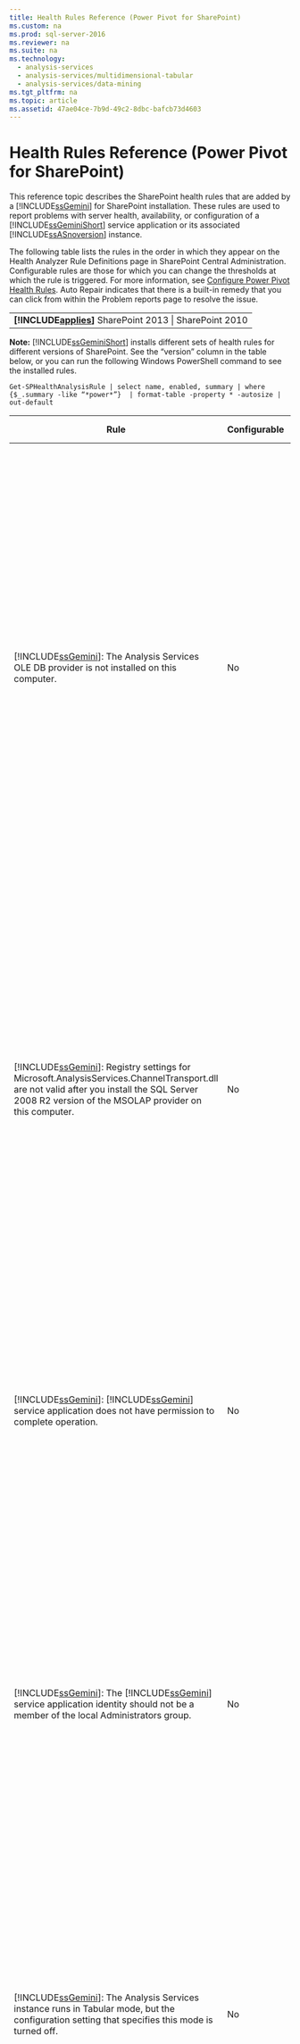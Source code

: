 ```yaml
---
title: Health Rules Reference (Power Pivot for SharePoint)
ms.custom: na
ms.prod: sql-server-2016
ms.reviewer: na
ms.suite: na
ms.technology: 
  - analysis-services
  - analysis-services/multidimensional-tabular
  - analysis-services/data-mining
ms.tgt_pltfrm: na
ms.topic: article
ms.assetid: 47ae04ce-7b9d-49c2-8dbc-bafcb73d4603
---
```

# Health Rules Reference (Power Pivot for SharePoint)
  This reference topic describes the SharePoint health rules that are added by a [!INCLUDE[ssGemini](../../Topics/TopicNameContainA/includes/ssGemini_md.md)] for SharePoint installation. These rules are used to report problems with server health, availability, or configuration of a [!INCLUDE[ssGeminiShort](../../Topics/TopicNameNotContainA/includes/ssGeminiShort_md.md)] service application or its associated [!INCLUDE[ssASnoversion](../../Topics/TopicNameContainA/includes/ssASnoversion_md.md)] instance.  
  
 The following table lists the rules in the order in which they appear on the Health Analyzer Rule Definitions page in SharePoint Central Administration. Configurable rules are those for which you can change the thresholds at which the rule is triggered. For more information, see [Configure Power Pivot Health Rules](../../Topics/TopicNameNotContainA/Configure-Power-Pivot-Health-Rules.md). Auto Repair indicates that there is a built-in remedy that you can click from within the Problem reports page to resolve the issue.  
  
||  
|-|  
|**[!INCLUDE[applies](../../Topics/TopicNameContainA/includes/applies_md.md)]**  SharePoint 2013 &#124; SharePoint 2010|  
  
 **Note:** [!INCLUDE[ssGeminiShort](../../Topics/TopicNameNotContainA/includes/ssGeminiShort_md.md)] installs different sets of health rules for different versions of SharePoint. See the “version” column in the table below, or you can run the following Windows PowerShell command to see the installed rules.  
  
```  
Get-SPHealthAnalysisRule | select name, enabled, summary | where {$_.summary -like “*power*”}  | format-table -property * -autosize | out-default  
```  
  
|Rule|Configurable|Auto Repair|Version|Description|  
|----------|------------------|-----------------|-------------|-----------------|  
|[!INCLUDE[ssGemini](../../Topics/TopicNameContainA/includes/ssGemini_md.md)]: The Analysis Services OLE DB provider is not installed on this computer.|No|No|SharePoint 2010|The Analysis Services OLE DB provider is either not installed on the server or it is the wrong version. This rule appears when your SharePoint farm includes instances of Excel Services on application servers that do not have [!INCLUDE[ssGemini](../../Topics/TopicNameContainA/includes/ssGemini_md.md)] for SharePoint. The rule warns you that the Analysis Services OLE DB provider used by Excel Services to connect to [!INCLUDE[ssGemini](../../Topics/TopicNameContainA/includes/ssGemini_md.md)] data is not installed. To resolve this issue, install the OLE DB provider on each Excel Services server that does not have the Analysis Services OLE DB provider. You can download and install the Analysis Services OLE DB provider from the Microsoft Download center. For more information, see [Install the Analysis Services OLE DB Provider on SharePoint Servers](assetId:///2c62daf9-1f2d-4508-a497-af62360ee859).|  
|[!INCLUDE[ssGemini](../../Topics/TopicNameContainA/includes/ssGemini_md.md)]: Registry settings for Microsoft.AnalysisServices.ChannelTransport.dll are not valid after you install the SQL Server 2008 R2 version of the MSOLAP provider on this computer.|No|Yes|SharePoint 2010|This is a server configuration issue. Most likely, the ChannelTransport.dll is not registered in the global assembly. Run the automatic repair for this rule to register the .dll on each server that has an installation of [!INCLUDE[ssGemini](../../Topics/TopicNameContainA/includes/ssGemini_md.md)] for SharePoint. Alternatively, you can run regasm.exe manually to register the file. If the SharePoint timer service is not running as local administrator, manual registration might be required. Failure to update the registry settings results in slow server communication between Excel Services and [!INCLUDE[ssGemini](../../Topics/TopicNameContainA/includes/ssGemini_md.md)] System Service, and can result in connection failures in certain security configurations.|  
|[!INCLUDE[ssGemini](../../Topics/TopicNameContainA/includes/ssGemini_md.md)]: [!INCLUDE[ssGemini](../../Topics/TopicNameContainA/includes/ssGemini_md.md)] service application does not have permission to complete operation.|No|No|SharePoint 2010|This rule checks whether the [!INCLUDE[ssGemini](../../Topics/TopicNameContainA/includes/ssGemini_md.md)] service application identity is database owner of the [!INCLUDE[ssGemini](../../Topics/TopicNameContainA/includes/ssGemini_md.md)] server application database and has administrative permissions on the local SQL Server Analysis Services instance. These permissions are granted automatically during installation and deployment, but if this step failed to complete, this health rule will occur.|  
|[!INCLUDE[ssGemini](../../Topics/TopicNameContainA/includes/ssGemini_md.md)]: The [!INCLUDE[ssGemini](../../Topics/TopicNameContainA/includes/ssGemini_md.md)] service application identity should not be a member of the local Administrators group.|No|No|SharePoint 2010|This is a best practice that improves the overall security of your deployment. If you configured the [!INCLUDE[ssGemini](../../Topics/TopicNameContainA/includes/ssGemini_md.md)] service application to run under an account that belongs to the local Administrator group, you should change the service account to one that does not belong to that group. The recommendation is to use a least-privileged, dedicated account for each service. Doing so provides service isolation and makes it easier to audit logins. For more information about changing the service account, see [Configure Power Pivot Service Accounts](../../Topics/TopicNameNotContainA/Configure-Power-Pivot-Service-Accounts.md).|  
|[!INCLUDE[ssGemini](../../Topics/TopicNameContainA/includes/ssGemini_md.md)]: The Analysis Services instance runs in Tabular mode, but the configuration setting that specifies this mode is turned off.|No|No|SharePoint 2010|This rule checks whether the SQL Server Analysis Services instance in a [!INCLUDE[ssGemini](../../Topics/TopicNameContainA/includes/ssGemini_md.md)] for SharePoint installation has the **DeploymentMode** server property set to 1. If the property is set to another value, or if the SharePoint Timer service that runs the rule checker does not have permission to open the file, this rule will fail. For more information about the deployment mode property, see [Determine the Server Mode of an Analysis Services Instance](../../Topics/TopicNameNotContainA/Determine-the-Server-Mode-of-an-Analysis-Services-Instance.md).|  
|[!INCLUDE[ssGemini](../../Topics/TopicNameContainA/includes/ssGemini_md.md)]: The [!INCLUDE[ssGemini](../../Topics/TopicNameContainA/includes/ssGemini_md.md)] Data Refresh Timer Job is disabled.|No|No|SharePoint 2013<br /><br /> SharePoint 2010|Check the timer job settings to verify the timer job is enabled. If you are not using the [!INCLUDE[ssGemini](../../Topics/TopicNameContainA/includes/ssGemini_md.md)] data refresh feature, you can ignore this rule. For more information, see [Power Pivot Data Refresh with SharePoint 2010](assetId:///01b54e6f-66e5-485c-acaa-3f9aa53119c9).|  
|[!INCLUDE[ssGemini](../../Topics/TopicNameContainA/includes/ssGemini_md.md)]: The SQL Server Analysis Services ([!INCLUDE[ssGemini](../../Topics/TopicNameContainA/includes/ssGemini_md.md)]) service account information that is managed by the SQL Server Configuration Manager is different from the account information that is managed by Central Administration.|No|No|SharePoint 2010|This rule checks whether the service account information in SQL Server Configuration Manager is identical to the managed account information in Central Administration for the same Analysis Services instance. If the accounts are different, an entry is added to the Problem and Resolution report so that you can change the service account information in SQL Server Configuration Manager back to the account specified in Central Administration. SQL Server Configuration Manager is not a supported tool for changing a service account username or password in a [!INCLUDE[ssGemini](../../Topics/TopicNameContainA/includes/ssGemini_md.md)] for SharePoint installation. Using Central Administration enables the use of the managed accounts feature in SharePoint. More importantly, if your farm includes multiple [!INCLUDE[ssGemini](../../Topics/TopicNameContainA/includes/ssGemini_md.md)] for SharePoint servers, having inconsistent service account settings can disrupt processing and query operations on the server that has incorrect service information.<br /><br /> On a single server, [!INCLUDE[ssGemini](../../Topics/TopicNameContainA/includes/ssGemini_md.md)] workbooks will function temporarily when this rule is triggered, but it is advised that you fix the problem as soon as possible. Database and file system permissions are updated using the account information specified in Central Administration.|  
|[!INCLUDE[ssGemini](../../Topics/TopicNameContainA/includes/ssGemini_md.md)]: The deployed farm solution is not up-to-date.|No|Yes|SharePoint 2010|A [!INCLUDE[ssGemini](../../Topics/TopicNameContainA/includes/ssGemini_md.md)] for SharePoint installation uses a farm level solution and a web application level solution to install its features. This rule indicates that the farm solution is not current relative to the version or the server or possibly the web solution. Most likely, this is server deployment problem. To remedy this problem, consider running SQL Server Setup to repair one of the [!INCLUDE[ssGemini](../../Topics/TopicNameContainA/includes/ssGemini_md.md)] for SharePoint installations in your farm. For more information about solutions in a [!INCLUDE[ssGemini](../../Topics/TopicNameContainA/includes/ssGemini_md.md)] for SharePoint installation, see [Deploy Power Pivot Solutions to SharePoint](../../Topics/TopicNameNotContainA/Deploy-Power-Pivot-Solutions-to-SharePoint.md).|  
|[!INCLUDE[ssGemini](../../Topics/TopicNameContainA/includes/ssGemini_md.md)]: Overall CPU usage is too high.|Yes|No|SharePoint 2010|This rule reports on CPU consumption at the system level. Overall CPU usage is monitored because the [!INCLUDE[ssGemini](../../Topics/TopicNameContainA/includes/ssGemini_md.md)] System Service uses it as a measure of server health, for health-based load balancing among multiple [!INCLUDE[ssGemini](../../Topics/TopicNameContainA/includes/ssGemini_md.md)] for SharePoint servers in a farm. Consider adding another application server to the farm, and moving CPU intensive applications to that server.|  
|[!INCLUDE[ssGemini](../../Topics/TopicNameContainA/includes/ssGemini_md.md)]: Analysis Services does not have sufficient CPU resources to perform requested operations.|Yes|No|SharePoint 2010|The amount of CPU resources available to the Analysis Services process (msmdsrv.exe) is not sufficient for the level of activity on this server. Consider adding another [!INCLUDE[ssGemini](../../Topics/TopicNameContainA/includes/ssGemini_md.md)] for SharePoint server to the farm. For more information, see [Deployment Checklist: Scale-out by adding Power Pivot Servers to a SharePoint 2010 farm](../Topic/Deployment%20Checklist:%20Scale-out%20by%20adding%20Power%20Pivot%20Servers%20to%20a%20SharePoint%202010%20farm.md).|  
|[!INCLUDE[ssGemini](../../Topics/TopicNameContainA/includes/ssGemini_md.md)]: Analysis Services does not have sufficient memory to perform requested operations.|No|No|SharePoint 2010|This rule is triggered when there is only 5% available memory left to Analysis Services. On a SharePoint application server, a SQL Server Analysis Services instance should always have a small amount of memory in reserve that is always unused. Because the server is memory-bound for the majority of its operations, the server runs best if it does not run all the way to the upper limit.<br /><br /> By default, insufficient memory warnings occur when available memory is down to 5%. You can change this value to be higher or lower by adjusting settings on the Analysis Services instance. For more information, see [Configure Power Pivot Health Rules](../../Topics/TopicNameNotContainA/Configure-Power-Pivot-Health-Rules.md).<br /><br /> The 5% of unused memory is calculated as a percentage of memory allocated to Analysis Services. For example, if you have 200 GB of total memory, and Analysis Services is allocated 80% of that (or 160 GB), then the 5% of unused memory is 5% of 160 GB (or 8 GB).|  
|[!INCLUDE[ssGemini](../../Topics/TopicNameContainA/includes/ssGemini_md.md)]: The high number of connections indicates that more servers should be deployed to handle the current load.|Yes|No|SharePoint 2010|By default, this health rule is triggered when the number of distinct user connections exceeds 100. This default value is arbitrary (it is not based on the hardware specifications of your server or on user activity) so you might raise or lower the value depending on the server capacity and user activity in your environment. For more information, see [Configure Power Pivot Health Rules](../../Topics/TopicNameNotContainA/Configure-Power-Pivot-Health-Rules.md).|  
|[!INCLUDE[ssGemini](../../Topics/TopicNameContainA/includes/ssGemini_md.md)]: The ratio of load events to connections is too high.|Yes|No|SharePoint 2013<br /><br /> SharePoint 2010|By default, this health rule is triggered when the percentage of load events to connection events exceeds 50% over the entire data collection period (by default, 4 hours). A ratio this high indicates a very high number of connections to unique workbooks, or cache reduction settings that are too aggressive (where workbooks are quickly unloaded and removed from the system, while requests for that data are still active). To avoid counting false positives, there must be at least 20 connections per 4 hour period before the ratio can be calculated. You can base this health rule on a different ratio. For more information, see [Configure Power Pivot Health Rules](../../Topics/TopicNameNotContainA/Configure-Power-Pivot-Health-Rules.md). For more information about configuring the cache, see [Configure Disk Space Usage &#40;Power Pivot for SharePoint&#41;](../../Topics/TopicNameNotContainA/Configure-Disk-Space-Usage--Power-Pivot-for-SharePoint-.md).|  
|[!INCLUDE[ssGemini](../../Topics/TopicNameContainA/includes/ssGemini_md.md)]: One or more minidump files were found in the Logs directory, indicating a program crash.|No|No|SharePoint 2013<br /><br /> SharePoint 2010|Minidump files are generated during a program crash to capture information about [!INCLUDE[ssGemini](../../Topics/TopicNameContainA/includes/ssGemini_md.md)] service application state just prior to the crash. This information can be sent to Microsoft and used for troubleshooting. This rule is triggered when .dmp files are detected on the server. The rule provides a link to the file, which can be found in the \OLAP\Log folder of the [!INCLUDE[ssGemini](../../Topics/TopicNameContainA/includes/ssGemini_md.md)] for SharePoint instance. Note that you cannot use a text editor to view the contents of the file. Viewing a minidump file requires that you download and install a separate debugging tool. For more information, see [Debugging Tools for Windows](http://go.microsoft.com/fwlink/?linkID=208266).|  
|[!INCLUDE[ssGemini](../../Topics/TopicNameContainA/includes/ssGemini_md.md)]: Disk space is running low on the drive where [!INCLUDE[ssGemini](../../Topics/TopicNameContainA/includes/ssGemini_md.md)] data is cached.|Yes|No|SharePoint 2010|By default, this health rule is triggered when disk space is less than 5% on the disk drive where the backup folder is located. For more information about setting this percentage, see [Configure Power Pivot Health Rules](../../Topics/TopicNameNotContainA/Configure-Power-Pivot-Health-Rules.md). For more information about disk usage, see [Configure Disk Space Usage &#40;Power Pivot for SharePoint&#41;](../../Topics/TopicNameNotContainA/Configure-Disk-Space-Usage--Power-Pivot-for-SharePoint-.md).|  
|[!INCLUDE[ssGemini](../../Topics/TopicNameContainA/includes/ssGemini_md.md)]: Usage data is not getting updated at the expected frequency.|Yes|No|SharePoint 2013<br /><br /> SharePoint 2010|[!INCLUDE[ssGemini](../../Topics/TopicNameContainA/includes/ssGemini_md.md)] for SharePoint uses the built-in usage data collection system to gather metrics about connections, data refresh, and query response times. It stores this usage data in the [!INCLUDE[ssGemini](../../Topics/TopicNameContainA/includes/ssGemini_md.md)] service application database, which in turn updates a [!INCLUDE[ssGemini](../../Topics/TopicNameContainA/includes/ssGemini_md.md)] workbook ([!INCLUDE[ssGemini](../../Topics/TopicNameContainA/includes/ssGemini_md.md)] Management Data.xlsx) that provides data to reports in the [!INCLUDE[ssGemini](../../Topics/TopicNameContainA/includes/ssGemini_md.md)] Management Dashboard. This rule indicates that usage data is not getting moved to the [!INCLUDE[ssGemini](../../Topics/TopicNameContainA/includes/ssGemini_md.md)] Management Data.xlsx file with sufficient frequency. The rule uses the timestamp on the .xlsx file as proof that the file is updated. If there are other problems in the usage data collection system that undermines the accuracy of the data, this rule will not detect it. To troubleshoot this error, check the timer jobs to verify they are running. For more information about usage data collection, see [Configure Usage Data Collection for &#40;Power Pivot for SharePoint](../Topic/Configure%20Usage%20Data%20Collection%20for%20\(Power%20Pivot%20for%20SharePoint.md).| 
|[!INCLUDE[ssGemini](../Token/ssGemini_md.md)]:) In Central Administration, click **Manage web applications**.<br /><br /> 2) Select a web site, and then click **User Policy**.<br /><br /> 3) Click **Add Users**.<br /><br /> 4) Select (All zones) and click **Next**.<br /><br /> 5) In Users, enter the [!INCLUDE[ssGemini](../../Topics/TopicNameContainA/includes/ssGemini_md.md)] service application identity, and then click the **Full Read** checkbox. Click **6) Finish**.<br /><br /> 6) Verify the repair. In Monitoring, click **Review rule definitions**. Find and then open the [!INCLUDE[ssGemini](../../Topics/TopicNameContainA/includes/ssGemini_md.md)] rule. Click **Run Now**. Go back to **Review problems and solutions** to verify the rule no longer appears.|  
|[!INCLUDE[ssGemini](../../Topics/TopicNameContainA/includes/ssGemini_md.md)]: Secondary Logon service (seclogon) is disabled|No|No|SharePoint 2013<br /><br /> SharePoint 2010|The Secondary Logon service is used to generate thumbnail images of [!INCLUDE[ssGemini](../../Topics/TopicNameContainA/includes/ssGemini_md.md)] workbooks in the [!INCLUDE[ssGemini](../../Topics/TopicNameContainA/includes/ssGemini_md.md)] Gallery. By default, the Secondary Logon service is set to manual startup. If the service is disabled, thumbnail generation will fail. Additionally, the ULS logs will contain the following error: “The error 1058 can have as a root cause the fact the Windows service “Secondary Logon” is disabled.”<br /><br /> To check service configuration, use the Services console application to find Secondary Logon and change its **Startup Type** to **Manual**. If you cannot enable the service, your organization might have a group policy that disables it. Check with an administrator to determine whether this is the case.<br /><br /> After you enable the service, thumbnail or snapshot images will refresh over time. Optionally, you can force a refresh by restarting the service and opening and then resaving the property pages of a specific report. For more information, see [How to Use Power Pivot Gallery](http://go.microsoft.com/fwlink/?LinkId=246462).|  
|[!INCLUDE[ssGemini](../../Topics/TopicNameContainA/includes/ssGemini_md.md)]: ADOMD.NET is not installed on a standalone WFE that is configured for central admin|No|No|SharePoint 2013<br /><br /> SharePoint 2010|ADOMD.NET is an Analysis Services client library that supports connections to an Analysis Services database. In a deployment of [!INCLUDE[ssGemini](../../Topics/TopicNameContainA/includes/ssGemini_md.md)] for SharePoint, ADOMD.NET provides access to the built-in reports in the [!INCLUDE[ssGemini](../../Topics/TopicNameContainA/includes/ssGemini_md.md)] management dashboard in Central Administration. Built-in reports are actually [!INCLUDE[ssGemini](../../Topics/TopicNameContainA/includes/ssGemini_md.md)] workbooks that contain embedded Analysis Services data. The management dashboard uses ADOMD.NET to send a connection request to the server that loads data contained in the workbook.<br /><br /> On topologies that include Central Administration running on a standalone web front end server, you must install ADOMD.NET manually if you want to view these reports in the management dashboard. For more information, see [Install ADOMD.NET on Web Front-End Servers Running Central Administration](assetId:///c2372180-e847-4cdb-b267-4befac3faf7e).|  
  
  